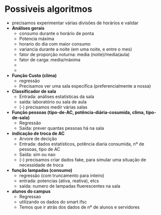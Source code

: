 # Possiveis algoritmos

- precisamos experimentar várias divisões de horários e validar
- **Análises gerais**
  - consumo durante o horário de ponta
  - Potencia máxima
  - horario do dia com maior consumo 
  - variancia durante a noite (em uma noite, e entre o mes)
  - fator de proporção noturna: media (noite)/media(aula)
  - fator de carga: media/máxima
  - 
  - 
- **Função Custo (clima)**
  - regressão
  - Precisamos ver uma sala específica (preferencialmente a nossa)
- **Classificador de sala**    
  - Entrada: análises estatísticas da sala 
  - saída: laboratório ou sala de aula 
  - (-) precisamos medir várias salas 
- **Função pessoas (tipo-de-AC, potência-diária-cosumida, clima, tipo-de-sala)**
  - Regressão
  - Saída: prever quantas pessoas há na sala 
- **indicação de troca de AC**
  - Arvore de decição
  - Entrada: dados estatísticos, potência diaria consumida, nº de pessoas, tipo de AC
  - Saída: sim ou nao 
  - (-) precisamos criar dados fake, para simular uma situação de necessidade de troca 
- **função lampadas (consumo)**
  - regressão (com truncamento para inteiro)
  - entrada: potencias (ativa, reativa), etcs
  - saída: numero de lampadas fluerescentes na sala
- **alunos do campus**
  - Regressao
  - utilizando os dados do smart ifsc
  - Temos que ir atrás dos dados de nº de alunos e servidores